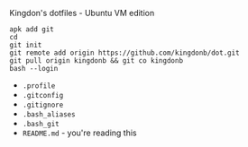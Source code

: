 Kingdon's dotfiles - Ubuntu VM edition

```
apk add git
cd
git init
git remote add origin https://github.com/kingdonb/dot.git
git pull origin kingdonb && git co kingdonb
bash --login
```

- `.profile`
- `.gitconfig`
- `.gitignore`
- `.bash_aliases`
- `.bash_git`
- `README.md` - you're reading this
